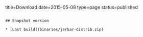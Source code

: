 title=Download
date=2015-05-08
type=page
status=published
~~~~~~

## Snapshot version

* [Last build](binaries/jerkar-distrib.zip)

